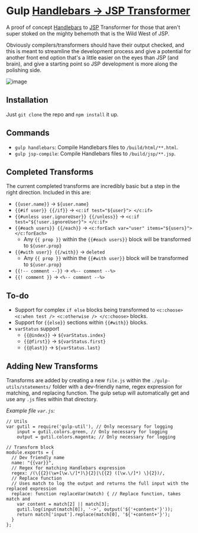 # Gulp [Handlebars -> JSP Transformer](http://tehurn.com/)
A proof of concept [Handlebars](//handlebarsjs.com) to [JSP](http://www.nooooooooooooooo.com/) Transformer for those that aren't super stoked on the mighty behemoth that is the Wild West of JSP.

Obviously compilers/transformers should have their output checked, and this is meant to streamline the development process and give a potential for another front end option that's a little easier on the eyes than JSP (and brain), and give a starting point so JSP development is more along the polishing side.

![image](http://i.imgur.com/9YVxMUah.png)

## Installation
Just `git clone` the repo and `npm install` it up.

## Commands
- `gulp handlebars`: Compile Handlebars files to `/build/html/**.html`.
- `gulp jsp-compile`: Compile Handlebars files to `/build/jsp/**.jsp`.

## Completed Transforms
The current completed transforms are incredibly basic but a step in the right direction. Included in this are:
- `{{user.name}}` -> `${user.name}`
- `{{#if user}} {{/if}}` -> `<c:if test="${user}"> </c:if>`
- `{{#unless user.ignoreUser}} {{/unless}}` -> `<c:if test="${!user.ignoreUser}"> </c:if>`
- `{{#each users}} {{/each}}` -> `<c:forEach var="user" items="${users}"> </c:forEach>`
    + Any `{{ prop }}` within the `{{#each users}}` block will be transformed to `${user.prop}`
- `{{#with user}} {{/with}}` -> `deleted`
    + Any `{{ prop }}` within the `{{#with user}}` block will be transformed to `${user.prop}`
- `{{!-- comment --}}` -> `<%-- comment --%>`
- `{{! comment }}` -> `<%-- comment --%>`

## To-do
- Support for complex `if else` blocks being transformed to `<c:choose> <c:when test /> <c:otherwise /> </c:choose>` blocks.
- Support for `{{else}}` sections within `{{#with}}` blocks.
- `varStatus` support
    + `{{@index}}` -> `${varStatus.index}`
    + `{{@first}}` -> `${varStatus.first}`
    + `{{@last}}` -> `${varStatus.last}`

## Adding New Transforms
Transforms are added by creating a new `file.js` within the `./gulp-utils/statements/` folder with a dev-friendly name, regex expression for matching, and replacing function. The gulp setup will automatically get and use any `.js` files within that directory.

_Example file `var.js`:_
```node
// Utils
var gutil = require('gulp-util'), // Only necessary for logging
    input = gutil.colors.green, // Only necessary for logging
    output = gutil.colors.magenta; // Only necessary for logging

// Transform block
module.exports = {
  // Dev friendly name
  name: "{{var}}",
  // Regex for matching Handlebars expression
  regex: /(\{{2}(\w+[\w.\/]*)\}{2}|\{{2} ([\w.\/]*) \}{2})/,
  // Replace function
  // Uses match to log the output and returns the full input with the replaced expression
  replace: function replaceVar(match) { // Replace function, takes match and 
    var content = match[2] || match[3];
    gutil.log(input(match[0]), '->', output('${'+content+'}'));
    return match['input'].replace(match[0], '${'+content+'}');
  }
};
```